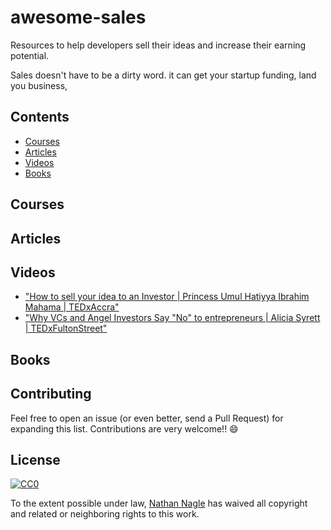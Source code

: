 # awesome-sales

Resources to help developers sell their ideas and increase their earning potential.

Sales doesn't have to be a dirty word. it can get your startup funding, land you business, 

## Contents

- [Courses](#Courses)
- [Articles](#Articles)
- [Videos](#Videos)
- [Books](#Books)


## Courses

## Articles

## Videos

- ["How to sell your idea to an Investor | Princess Umul Hatiyya Ibrahim Mahama | TEDxAccra"](https://www.youtube.com/watch?v=HjcKVB10Ucc)
- ["Why VCs and Angel Investors Say "No" to entrepreneurs | Alicia Syrett | TEDxFultonStreet"](https://www.youtube.com/watch?v=IK7HkSp1KBI)


## Books


## Contributing

Feel free to open an issue (or even better, send a Pull Request) for expanding this list. Contributions are very welcome!! 😄


## License

[![CC0](http://mirrors.creativecommons.org/presskit/buttons/88x31/svg/cc-zero.svg)](https://creativecommons.org/publicdomain/zero/1.0/)

To the extent possible under law, [Nathan Nagle](http://www.natenagle.com) has waived all copyright and related or neighboring rights to this work.
